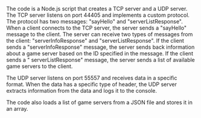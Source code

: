 The code is a Node.js script that creates a TCP server and a UDP server. The TCP server listens on port 44405 and
implements a custom protocol. The protocol has two messages: "sayHello" and "serverListResponse". When a client connects
to the TCP server, the server sends a "sayHello" message to the client. The server can receive two types of messages
from the client: "serverInfoResponse" and "serverListResponse". If the client sends a "serverInfoResponse" message, the
server sends back information about a game server based on the ID specified in the message. If the client sends a "
serverListResponse" message, the server sends a list of available game servers to the client.

The UDP server listens on port 55557 and receives data in a specific format. When the data has a specific type of
header, the UDP server extracts information from the data and logs it to the console.

The code also loads a list of game servers from a JSON file and stores it in an array.
